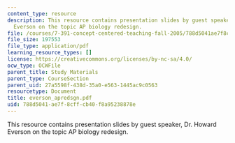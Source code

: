 ```yaml
---
content_type: resource
description: This resource contains presentation slides by guest speaker, Dr. Howard
  Everson on the topic AP biology redesign.
file: /courses/7-391-concept-centered-teaching-fall-2005/788d5041ae7f8cffcb40f8a95238878e_everson_apredsgn.pdf
file_size: 197553
file_type: application/pdf
learning_resource_types: []
license: https://creativecommons.org/licenses/by-nc-sa/4.0/
ocw_type: OCWFile
parent_title: Study Materials
parent_type: CourseSection
parent_uid: 27a5598f-438d-35a0-e563-1445ac9c0563
resourcetype: Document
title: everson_apredsgn.pdf
uid: 788d5041-ae7f-8cff-cb40-f8a95238878e
---
```

This resource contains presentation slides by guest speaker, Dr. Howard Everson on the topic AP biology redesign.